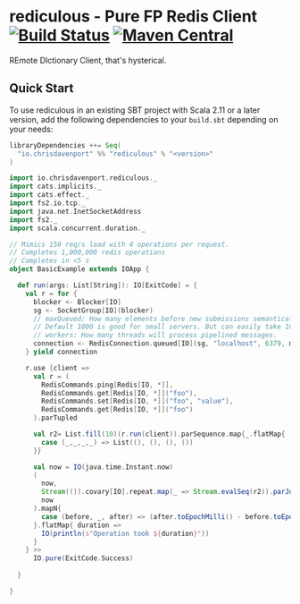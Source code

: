 # rediculous - Pure FP Redis Client [![Build Status](https://travis-ci.com/ChristopherDavenport/rediculous.svg?branch=master)](https://travis-ci.com/ChristopherDavenport/rediculous) [![Maven Central](https://maven-badges.herokuapp.com/maven-central/io.chrisdavenport/rediculous_2.13/badge.svg)](https://maven-badges.herokuapp.com/maven-central/io.chrisdavenport/rediculous_2.13)

REmote DIctionary Client, that's hysterical.

## Quick Start

To use rediculous in an existing SBT project with Scala 2.11 or a later version, add the following dependencies to your
`build.sbt` depending on your needs:

```scala
libraryDependencies ++= Seq(
  "io.chrisdavenport" %% "rediculous" % "<version>"
)
```


```scala
import io.chrisdavenport.rediculous._
import cats.implicits._
import cats.effect._
import fs2.io.tcp._
import java.net.InetSocketAddress
import fs2._
import scala.concurrent.duration._

// Mimics 150 req/s load with 4 operations per request.
// Completes 1,000,000 redis operations
// Completes in <5 s
object BasicExample extends IOApp {

  def run(args: List[String]): IO[ExitCode] = {
    val r = for {
      blocker <- Blocker[IO]
      sg <- SocketGroup[IO](blocker)
      // maxQueued: How many elements before new submissions semantically block. Tradeoff of memory to queue jobs. 
      // Default 1000 is good for small servers. But can easily take 100,000.
      // workers: How many threads will process pipelined messages.
      connection <- RedisConnection.queued[IO](sg, "localhost", 6379, maxQueued = 10000, workers = 2)
    } yield connection

    r.use {client =>
      val r = (
        RedisCommands.ping[Redis[IO, *]],
        RedisCommands.get[Redis[IO, *]]("foo"),
        RedisCommands.set[Redis[IO, *]]("foo", "value"),
        RedisCommands.get[Redis[IO, *]]("foo")
      ).parTupled

      val r2= List.fill(10)(r.run(client)).parSequence.map{_.flatMap{
        case (_,_,_,_) => List((), (), (), ())
      }}

      val now = IO(java.time.Instant.now)
      (
        now,
        Stream(()).covary[IO].repeat.map(_ => Stream.evalSeq(r2)).parJoin(15).take(1000000).compile.drain,
        now
      ).mapN{
        case (before, _, after) => (after.toEpochMilli() - before.toEpochMilli()).millis
      }.flatMap{ duration => 
        IO(println(s"Operation took ${duration}"))
      }
    } >>
      IO.pure(ExitCode.Success)
    
  }

}
```

